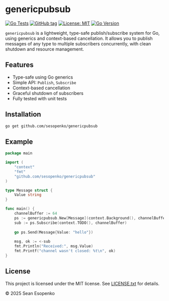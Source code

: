 # genericpubsub

[![Go Tests](https://github.com/sesopenko/genericpubsub/actions/workflows/test.yml/badge.svg)](https://github.com/sesopenko/genericpubsub/actions/workflows/test.yml)
[![GitHub tag](https://img.shields.io/github/v/tag/sesopenko/genericpubsub?label=version)](https://github.com/sesopenko/genericpubsub/tags)
[![License: MIT](https://img.shields.io/badge/License-MIT-blue.svg)](LICENSE.txt)
[![Go Version](https://img.shields.io/badge/go-1.24+-blue)](https://golang.org/doc/go1.24)


`genericpubsub` is a lightweight, type-safe publish/subscribe system for Go, using generics and context-based
cancellation. It allows you to publish messages of any type to multiple subscribers concurrently, with clean shutdown
and resource management.

## Features

- Type-safe using Go generics
- Simple API: `Publish`, `Subscribe`
- Context-based cancellation
- Graceful shutdown of subscribers
- Fully tested with unit tests

## Installation

```bash
go get github.com/sesopenko/genericpubsub
````

## Example

```go
package main

import (
    "context"
    "fmt"
    "github.com/sesopenko/genericpubsub"
)

type Message struct {
    Value string
}

func main() {
    channelBuffer := 64
    ps := genericpubsub.New[Message](context.Background(), channelBuffer)
    sub := ps.Subscribe(context.TODO(), channelBuffer)
    
    go ps.Send(Message{Value: "hello"})
    
    msg, ok := <-sub
    fmt.Println("Received:", msg.Value)
    fmt.Printf("channel wasn't closed: %t\n", ok)
}

```

## License

This project is licensed under the MIT license. See [LICENSE.txt](LICENSE.txt) for details.

© 2025 Sean Esopenko